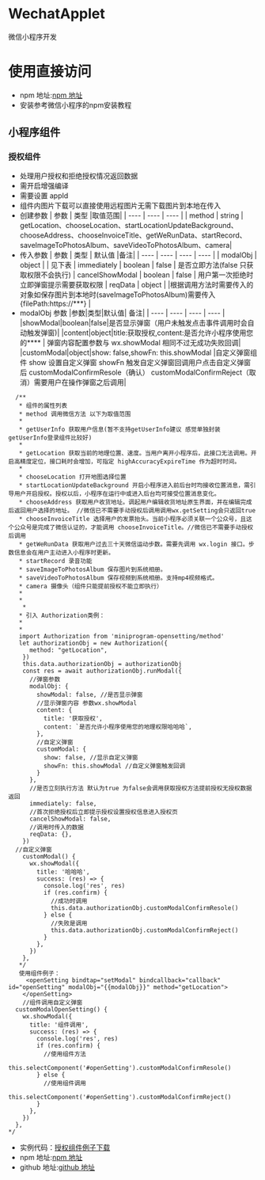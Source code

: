 # WechatApplet

微信小程序开发
# 使用直接访问
- npm 地址:[npm 地址](https://www.npmjs.com/package/miniprogram-opensetting)
- 安装参考微信小程序的npm安装教程
## 小程序组件

### 授权组件

- 处理用户授权和拒绝授权情况返回数据
- 需开启增强编译
- 需要设置 appId
- 组件内图片下载可以直接使用远程图片无需下载图片到本地在传入
- 创建参数
  | 参数 | 类型 |取值范围|
  | ---- | ---- | ---- |
  | method | string | getLocation、chooseLocation、startLocationUpdateBackground、chooseAddress、chooseInvoiceTitle、getWeRunData、startRecord、saveImageToPhotosAlbum、saveVideoToPhotosAlbum、camera|
- 传入参数
  | 参数 | 类型 | 默认值 |备注|
  | ---- | ---- | ---- | ---- |
  | modalObj | object | | 见下表
  | immediately | boolean | false | 是否立即方法(false 只获取权限不会执行)
  | cancelShowModal | boolean | false | 用户第一次拒绝时立即弹窗提示需要获取权限
  | reqData | object | |根据调用方法时需要传入的对象如保存图片到本地时(saveImageToPhotosAlbum)需要传入{filePath:https://\*\*\*} |
- modalObj 参数
  |参数|类型|默认值| 备注|
  | ---- | ---- | ---- | ---- |
  |showModal|boolean|false|是否显示弹窗（用户未触发点击事件调用时会自动触发弹窗)|
  |content|object|title:获取授权,content:是否允许小程序使用您的\*\*\*\* | 弹窗内容配置参数与 wx.showModal 相同不过无成功失败回调|
  |customModal|object|show: false,showFn: this.showModal |自定义弹窗组件 show 设置自定义弹窗 showFn 触发自定义弹窗回调用户点击自定义弹窗后 customModalConfirmResole（确认） customModalConfirmReject（取消）需要用户在操作弹窗之后调用|

```
  /**
   * 组件的属性列表
   * method 调用微信方法 以下为取值范围
   *
   * getUserInfo 获取用户信息(暂不支持getUserInfo建议 感觉单独封装getUserInfo登录组件比较好)
   *
   * getLocation 获取当前的地理位置、速度。当用户离开小程序后，此接口无法调用。开启高精度定位，接口耗时会增加，可指定 highAccuracyExpireTime 作为超时时间。
   *
   * chooseLocation 打开地图选择位置
   * startLocationUpdateBackground 开启小程序进入前后台时均接收位置消息，需引导用户开启授权。授权以后，小程序在运行中或进入后台均可接受位置消息变化。
   * chooseAddress 获取用户收货地址。调起用户编辑收货地址原生界面，并在编辑完成后返回用户选择的地址。 //微信已不需要手动授权后调用调用wx.getSetting会只返回true
   * chooseInvoiceTitle 选择用户的发票抬头。当前小程序必须关联一个公众号，且这个公众号是完成了微信认证的，才能调用 chooseInvoiceTitle。//微信已不需要手动授权后调用
   * getWeRunData 获取用户过去三十天微信运动步数。需要先调用 wx.login 接口。步数信息会在用户主动进入小程序时更新。
   * startRecord 录音功能
   * saveImageToPhotosAlbum 保存图片到系统相册。
   * saveVideoToPhotosAlbum 保存视频到系统相册。支持mp4视频格式。
   * camera 摄像头（组件只能提前授权不能立即执行）
   *
   *
    *
   * 引入 Authorization类例：
   *
   *
   import Authorization from 'miniprogram-opensetting/method'
   let authorizationObj = new Authorization({
      method: "getLocation",
    })
    this.data.authorizationObj = authorizationObj
    const res = await authorizationObj.runModal({
      //弹窗参数
      modalObj: {
        showModal: false, //是否显示弹窗
        //显示弹窗内容 参数wx.showModal
        content: {
          title: '获取授权',
          content: `是否允许小程序使用您的地理权限哈哈哈`,
        },
        //自定义弹窗
        customModal: {
          show: false, //显示自定义弹窗
          showFn: this.showModal //自定义弹窗触发回调
        }
      },
      //是否立刻执行方法 默认为true 为false会调用获取授权方法提前授权无授权数据返回
      immediately: false,
      //首次拒绝授权后立即提示授权设置授权信息进入授权页
      cancelShowModal: false,
      //调用时传入的数据
      reqData: {},
    })
  //自定义弹窗
    customModal() {
      wx.showModal({
        title: '哈哈哈',
        success: (res) => {
          console.log('res', res)
          if (res.confirm) {
            //成功时调用
            this.data.authorizationObj.customModalConfirmResole()
          } else {
            //失败是调用
            this.data.authorizationObj.customModalConfirmReject()
          }
        },
      })
    },
   */
   使用组件例子：
     <openSetting bindtap="setModal" bindcallback="callback" id="openSetting" modalObj="{{modalObj}}" method="getLocation">
    </openSetting>
    //组件调用自定义弹窗
  customModalOpenSetting() {
    wx.showModal({
      title: '组件调用',
      success: (res) => {
        console.log('res', res)
        if (res.confirm) {
          //使用组件方法
          this.selectComponent('#openSetting').customModalConfirmResole()
        } else {
          //使用组件调用
          this.selectComponent('#openSetting').customModalConfirmReject()
        }
      },
    })
  },
*/
```

- 实例代码：[授权组件例子下载](https://developers.weixin.qq.com/s/mTJOTSml7Uq3)
- npm 地址:[npm 地址](https://www.npmjs.com/package/miniprogram-opensetting)
- github 地址:[github 地址](https://github.com/Q123907/WechatApplet/tree/master)
